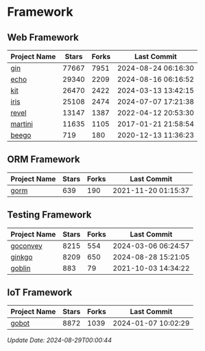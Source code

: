 # Framework

## Web Framework
| Project Name | Stars | Forks | Last Commit |
| ------------ | ----- | ----- | ----------- |
| [gin](https://github.com/gin-gonic/gin) | 77667 | 7951 | 2024-08-24 06:16:30 |
| [echo](https://github.com/labstack/echo) | 29340 | 2209 | 2024-08-16 06:16:52 |
| [kit](https://github.com/go-kit/kit) | 26470 | 2422 | 2024-03-13 13:42:15 |
| [iris](https://github.com/kataras/iris) | 25108 | 2474 | 2024-07-07 17:21:38 |
| [revel](https://github.com/revel/revel) | 13147 | 1387 | 2022-04-12 20:53:30 |
| [martini](https://github.com/go-martini/martini) | 11635 | 1105 | 2017-01-21 21:58:54 |
| [beego](https://github.com/astaxie/beego) | 719 | 180 | 2020-12-13 11:36:23 |

## ORM Framework
| Project Name | Stars | Forks | Last Commit |
| ------------ | ----- | ----- | ----------- |
| [gorm](https://github.com/jinzhu/gorm) | 639 | 190 | 2021-11-20 01:15:37 |

## Testing Framework
| Project Name | Stars | Forks | Last Commit |
| ------------ | ----- | ----- | ----------- |
| [goconvey](https://github.com/smartystreets/goconvey) | 8215 | 554 | 2024-03-06 06:24:57 |
| [ginkgo](https://github.com/onsi/ginkgo) | 8209 | 650 | 2024-08-28 15:21:05 |
| [goblin](https://github.com/franela/goblin) | 883 | 79 | 2021-10-03 14:34:22 |

## IoT Framework
| Project Name | Stars | Forks | Last Commit |
| ------------ | ----- | ----- | ----------- |
| [gobot](https://github.com/hybridgroup/gobot) | 8872 | 1039 | 2024-01-07 10:02:29 |

*Update Date: 2024-08-29T00:00:44*